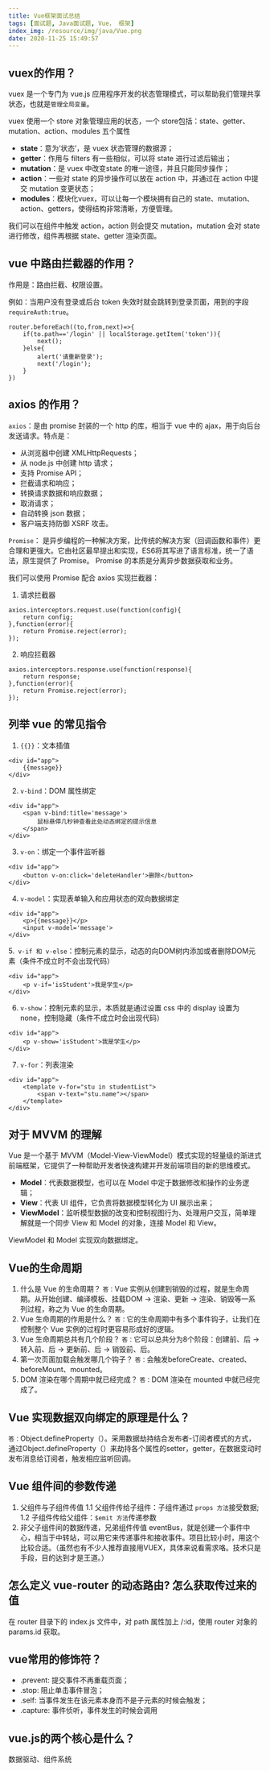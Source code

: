 ```yaml
---
title: Vue框架面试总结
tags: [面试题, Java面试题, Vue， 框架]
index_img: /resource/img/java/Vue.png
date: 2020-11-25 15:49:57
---
```


## vuex的作用？
vuex 是一个专门为 vue.js 应用程序开发的状态管理模式，可以帮助我们管理共享状态，也就是`管理全局变量`。

vuex 使用一个 store 对象管理应用的状态，一个 store包括：state、getter、mutation、action、modules 五个属性
 - **state**：意为‘状态’，是 vuex 状态管理的数据源；
 - **getter**：作用与 filters 有一些相似，可以将 state 进行过滤后输出；
 - **mutation**：是 vuex 中改变state 的唯一途径，并且只能同步操作；
 - **action**：一些对 state 的异步操作可以放在 action 中，并通过在 action 中提交 mutation 变更状态；
 - **modules**：模块化vuex，可以让每一个模块拥有自己的 state、mutation、action、getters，使得结构非常清晰，方便管理。

我们可以在组件中触发 action，action 则会提交 mutation，mutation 会对 state 进行修改，组件再根据 state、getter 渲染页面。

## vue 中路由拦截器的作用？
作用是：路由拦截、权限设置。

例如：当用户没有登录或后台 token 失效时就会跳转到登录页面，用到的字段`requireAuth:true`。
```vue
router.beforeEach((to,from,next)=>{
    if(to.path=='/login' || localStorage.getItem('token')){
        next();
    }else{
        alert('请重新登录');
        next('/login');
    }
})
```

## axios 的作用？
`axios`：是由 promise 封装的一个 http 的库，相当于 vue 中的 ajax，用于向后台发送请求。特点是：
 - 从浏览器中创建 XMLHttpRequests；
 - 从 node.js 中创建 http 请求；
 - 支持 Promise API；
 - 拦截请求和响应；
 - 转换请求数据和响应数据；
 - 取消请求；
 - 自动转换 json 数据；
 - 客户端支持防御 XSRF 攻击。

`Promise`： 是异步编程的一种解决方案，比传统的解决方案（回调函数和事件）更合理和更强大。它由社区最早提出和实现，ES6将其写进了语言标准，统一了语法，原生提供了 Promise。
Promise 的本质是分离异步数据获取和业务。

我们可以使用 Promise 配合 axios 实现拦截器：
1. 请求拦截器
```vuejs
axios.interceptors.request.use(function(config){
    return config;
},function(error){
    return Promise.reject(error);
});
```
2. 响应拦截器
```vuejs
axios.interceptors.response.use(function(response){
    return response;
},function(error){
    return Promise.reject(error);
});
```

## 列举 vue 的常见指令
1. `{{}}`：文本插值
```vue
<div id="app">
    {{message}}
</div>
```
2. `v-bind`：DOM 属性绑定
```vue
<div id="app">
    <span v-bind:title='message'>
        鼠标悬停几秒钟查看此处动态绑定的提示信息
    </span>
</div>
```
3. `v-on`：绑定一个事件监听器
```vue
<div id="app">
    <button v-on:click='deleteHandler'>删除</button>
</div>
```
4. `v-model`：实现表单输入和应用状态的双向数据绑定
```vue
<div id="app">
    <p>{{message}}</p>
    <input v-model='message'>
</div>
```
5.` v-if 和 v-else`：控制元素的显示，动态的向DOM树内添加或者删除DOM元素（条件不成立时不会出现代码）
```vue
<div id="app">
    <p v-if='isStudent'>我是学生</p>
</div>
```
6. `v-show`：控制元素的显示，本质就是通过设置 css 中的 display 设置为 none，控制隐藏（条件不成立时会出现代码）
```vue
<div id="app">
    <p v-show='isStudent'>我是学生</p>
</div>
```
7. `v-for`：列表渲染
```vue
<div id="app">
    <template v-for="stu in studentList">
        <span v-text="stu.name"></span>
    </template>
</div>
```

## 对于 MVVM 的理解
Vue 是一个基于 MVVM（Model-View-ViewModel）模式实现的轻量级的渐进式前端框架，它提供了一种帮助开发者快速构建并开发前端项目的新的思维模式。
 - **Model**：代表数据模型，也可以在 Model 中定于数据修改和操作的业务逻辑；
 - **View**：代表 UI 组件，它负责将数据模型转化为 UI 展示出来；
 - **ViewModel**：监听模型数据的改变和控制视图行为、处理用户交互，简单理解就是一个同步 View 和 Model 的对象，连接 Model 和 View。

ViewModel 和 Model 实现双向数据绑定。

## Vue的生命周期
1. 什么是 Vue 的生命周期？
`答：`Vue 实例从创建到销毁的过程，就是生命周期。从开始创建、编译模板、挂载DOM &rarr; 渲染、更新 &rarr; 渲染、销毁等一系列过程，称之为 Vue 的生命周期。
2. Vue 生命周期的作用是什么？
`答：`它的生命周期中有多个事件钩子，让我们在控制整个 Vue 实例的过程时更容易形成好的逻辑。
3. Vue 生命周期总共有几个阶段？
`答：`它可以总共分为8个阶段：创建前、后 &rarr; 转入前、后 &rarr; 更新前、后 &rarr; 销毁前、后。
4. 第一次页面加载会触发哪几个钩子？
`答：`会触发beforeCreate、created、beforeMount、mounted。
5. DOM 渲染在哪个周期中就已经完成？
`答：`DOM 渲染在 mounted 中就已经完成了。

## Vue 实现数据双向绑定的原理是什么？
`答：`Object.defineProperty（）。采用数据劫持结合发布者-订阅者模式的方式，通过Object.defineProperty（）来劫持各个属性的setter，getter，在数据变动时发布消息给订阅者，触发相应监听回调。

## Vue 组件间的参数传递
1. 父组件与子组件传值
    1.1 父组件传给子组件：子组件通过 `props 方法`接受数据;
    1.2 子组件传给父组件：`$emit 方法`传递参数
2. 非父子组件间的数据传递，兄弟组件传值
eventBus，就是创建一个事件中心，相当于中转站，可以用它来传递事件和接收事件。项目比较小时，用这个比较合适。（虽然也有不少人推荐直接用VUEX，具体来说看需求咯。技术只是手段，目的达到才是王道。）

## 怎么定义 vue-router 的动态路由? 怎么获取传过来的值
在 router 目录下的 index.js 文件中，对 path 属性加上 /:id，使用 router 对象的 params.id 获取。

## vue常用的修饰符？
 - .prevent: 提交事件不再重载页面；
 - .stop: 阻止单击事件冒泡；
 - .self: 当事件发生在该元素本身而不是子元素的时候会触发；
 - .capture: 事件侦听，事件发生的时候会调用

## vue.js的两个核心是什么？
数据驱动、组件系统
